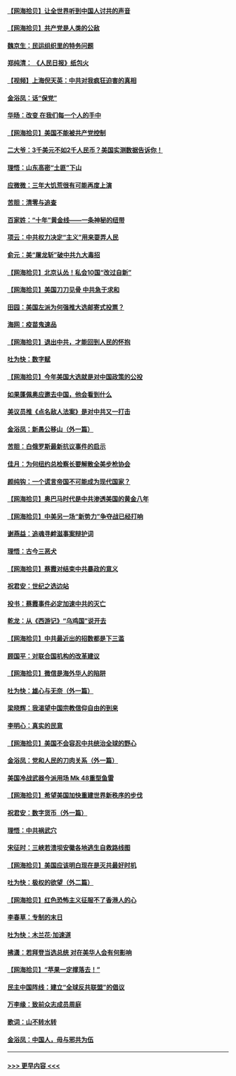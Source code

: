 #### [【网海拾贝】让全世界听到中国人讨共的声音](../pages/nsc993/n12365569.md?t=08291902) 
#### [【网海拾贝】共产党是人类的公敌](../pages/nsc993/n12363182.md?t=08291902) 
#### [魏京生：民运组织里的特务问题](../pages/nsc993/n12363010.md?t=08291902) 
#### [郑纯清： 《人民日报》纸包火](../pages/nsc993/n12362706.md?t=08291902) 
#### [【视频】上海倪天英：中共对我疯狂迫害的真相](../pages/nsc993/n12356341.md?t=08291902) 
#### [金浴凤：话“保党”](../pages/nsc993/n12361867.md?t=08291902) 
#### [华旸：改变 在我们每一个人的手中](../pages/nsc993/n12361774.md?t=08291902) 
#### [【网海拾贝】美国不能被共产党控制](../pages/nsc993/n12360271.md?t=08291902) 
#### [二大爷：3千美元不如2千人民币？美国实测数据告诉你！](../pages/nsc993/n12358563.md?t=08291902) 
#### [理悟：山东高密“土匪”下山](../pages/nsc993/n12358535.md?t=08291902) 
#### [应微微：三年大饥荒很有可能再度上演](../pages/nsc993/n12358523.md?t=08291902) 
#### [苦胆：清零与追查](../pages/nsc993/n12358501.md?t=08291902) 
#### [百家姓：“十年”黄金线——一条神秘的纽带](../pages/nsc993/n12358319.md?t=08291902) 
#### [项云：中共权力决定“主义”用来耍弄人民](../pages/nsc993/n12358172.md?t=08291902) 
#### [俞元：美“屠龙斩”破中共九大毒招](../pages/nsc993/n12357822.md?t=08291902) 
#### [【网海拾贝】北京认怂！私会10国“改过自新”](../pages/nsc993/n12357784.md?t=08291902) 
#### [【网海拾贝】美国刀刀见骨 中共急于求和](../pages/nsc993/n12355511.md?t=08291902) 
#### [田园：美国左派为何强推大选邮寄式投票？](../pages/nsc993/n12352963.md?t=08291902) 
#### [海网：疫苗鬼速品](../pages/nsc993/n12354438.md?t=08291902) 
#### [【网海拾贝】退出中共，才能回到人民的怀抱](../pages/nsc993/n12352634.md?t=08291902) 
#### [吐为快：数字赋](../pages/nsc993/n12352317.md?t=08291902) 
#### [【网海拾贝】今年美国大选就是对中国政策的公投](../pages/nsc993/n12350973.md?t=08291902) 
#### [如果蓬佩奥应邀去中国，他会看到什么](../pages/nsc993/n12350945.md?t=08291902) 
#### [美议员推《点名敌人法案》是对中共又一打击](../pages/nsc993/n12350765.md?t=08291902) 
#### [金浴凤：新愚公移山（外一篇）](../pages/nsc993/n12350253.md?t=08291902) 
#### [苦胆：白俄罗斯最新抗议事件的启示](../pages/nsc993/n12349989.md?t=08291902) 
#### [佳月：为何纽约总检察长要解散全美步枪协会](../pages/nsc993/n12349939.md?t=08291902) 
#### [颜纯钩：一个谎言帝国不可能成为现代国家？](../pages/nsc993/n12349898.md?t=08291902) 
#### [【网海拾贝】奥巴马时代是中共渗透美国的黄金八年](../pages/nsc993/n12349284.md?t=08291902) 
#### [【网海拾贝】中美另一场“新势力”争夺战已经打响](../pages/nsc993/n12346998.md?t=08291902) 
#### [谢燕益：追魂寻衅滋事案辩护词](../pages/nsc993/n12346892.md?t=08291902) 
#### [理悟：古今三恶犬](../pages/nsc993/n12345190.md?t=08291902) 
#### [【网海拾贝】蔡霞对结束中共暴政的意义](../pages/nsc993/n12344263.md?t=08291902) 
#### [祝君安：世纪之选边站](../pages/nsc993/n12342382.md?t=08291902) 
#### [投书：蔡霞事件必定加速中共的灭亡](../pages/nsc993/n12341881.md?t=08291902) 
#### [乾龙：从《西游记》“乌鸡国”说开去](../pages/nsc993/n12341690.md?t=08291902) 
#### [【网海拾贝】中共最近出的招数都是下三滥](../pages/nsc993/n12341593.md?t=08291902) 
#### [顾国平：对联合国机构的改革建议](../pages/nsc993/n12339928.md?t=08291902) 
#### [【网海拾贝】微信是海外华人的陷阱](../pages/nsc993/n12338868.md?t=08291902) 
#### [吐为快：雄心与无奈（外一篇）](../pages/nsc993/n12338132.md?t=08291902) 
#### [梁晓辉：我渴望中国宗教信仰自由的到来](../pages/nsc993/n12336657.md?t=08291902) 
#### [李明心：真实的民意](../pages/nsc993/n12336089.md?t=08291902) 
#### [【网海拾贝】美国不会容忍中共统治全球的野心](../pages/nsc993/n12336063.md?t=08291902) 
#### [金浴凤：党和人民的刀肉关系（外一篇）](../pages/nsc993/n12335834.md?t=08291902) 
#### [美国冷战武器今派用场 Mk 48重型鱼雷](../pages/nsc993/n12335354.md?t=08291902) 
#### [【网海拾贝】希望美国加快重建世界新秩序的步伐](../pages/nsc993/n12334224.md?t=08291902) 
#### [祝君安：数字货币（外一篇）](../pages/nsc993/n12334186.md?t=08291902) 
#### [理悟：中共祸武穴](../pages/nsc993/n12333962.md?t=08291902) 
#### [宋征时：三峡若溃坝安徽各地逃生自救路线图](../pages/nsc993/n12332450.md?t=08291902) 
#### [【网海拾贝】美国应该明白现在是灭共最好时机](../pages/nsc993/n12332313.md?t=08291902) 
#### [吐为快：极权的欲望（外二篇）](../pages/nsc993/n12332089.md?t=08291902) 
#### [【网海拾贝】红色恐怖主义征服不了香港人的心](../pages/nsc993/n12329296.md?t=08291902) 
#### [李春草：专制的末日](../pages/nsc993/n12329079.md?t=08291902) 
#### [吐为快：木兰花‧加速道](../pages/nsc993/n12327366.md?t=08291902) 
#### [拂潇：若拜登当选总统 对在美华人会有何影响](../pages/nsc993/n12295996.md?t=08291902) 
#### [【网海拾贝】“苹果一定撑落去！”](../pages/nsc993/n12326784.md?t=08291902) 
#### [民主中国阵线：建立“全球反共联盟”的倡议](../pages/nsc993/n12324177.md?t=08291902) 
#### [万李缘：致前众志成员周庭](../pages/nsc993/n12324635.md?t=08291902) 
#### [歌词：山不转水转](../pages/nsc993/n12324599.md?t=08291902) 
#### [金浴凤：中国人，毋与邪共为伍](../pages/nsc993/n12324257.md?t=08291902) 

----
#### [ >>> 更早内容 <<< ](../indexes/nsc993-earlier.md)
